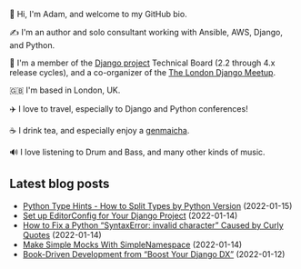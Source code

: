 <p>👋 Hi, I'm Adam, and welcome to my GitHub bio.<p>✍️ I'm an author and solo consultant working with Ansible, AWS, Django, and Python.<p>🦄 I'm a member of the <a class="reference external" href="https://www.djangoproject.com/foundation/teams/">Django project</a> Technical Board (2.2 through 4.x release cycles), and a co-organizer of the <a class="reference external" href="https://www.djangolondon.com/">The London Django Meetup</a>.<p>🇬🇧 I'm based in London, UK.<p>✈️ I love to travel, especially to Django and Python conferences!<p>☕️ I drink tea, and especially enjoy a <a class="reference external" href="https://en.wikipedia.org/wiki/Genmaicha">genmaicha</a>.<p>🔊 I love listening to Drum and Bass, and many other kinds of music.</p></p></p></p></p></p></p>

## Latest blog posts

* [Python Type Hints - How to Split Types by Python Version](https://adamj.eu/tech/2022/01/15/python-type-hints-how-to-split-types-by-python-version/) (2022-01-15)
* [Set up EditorConfig for Your Django Project](https://adamj.eu/tech/2022/01/14/set-up-editorconfig-for-your-django-project/) (2022-01-14)
* [How to Fix a Python “SyntaxError: invalid character” Caused by Curly Quotes](https://adamj.eu/tech/2022/01/14/how-to-fix-python-syntaxerror-invalid-character/) (2022-01-14)
* [Make Simple Mocks With SimpleNamespace](https://adamj.eu/tech/2022/01/14/make-simple-mocks-with-simplenamespace/) (2022-01-14)
* [Book-Driven Development from “Boost Your Django DX”](https://adamj.eu/tech/2022/01/12/book-driven-development-from-boost-your-django-dx/) (2022-01-12)